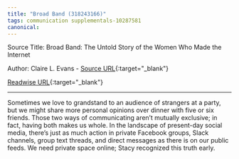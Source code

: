 ```yaml
---
title: "Broad Band (318243166)"
tags: communication supplementals-10287581
canonical: 
---
```


Source Title: Broad Band: The Untold Story of the Women Who Made the Internet

Author: Claire L. Evans - [Source URL](){:target="_blank"}

[Readwise URL](https://readwise.io/open/318243166){:target="_blank"}

---

Sometimes we love to grandstand to an audience of strangers at a party, but we might share more personal opinions over dinner with five or six friends. Those two ways of communicating aren’t mutually exclusive; in fact, having both makes us whole. In the landscape of present-day social media, there’s just as much action in private Facebook groups, Slack channels, group text threads, and direct messages as there is on our public feeds. We need private space online; Stacy recognized this truth early.
